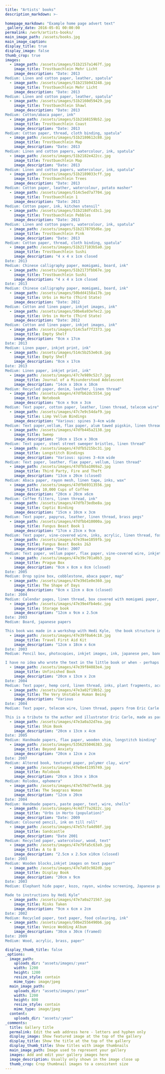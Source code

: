 ```yaml
---
title: "Artists' books"
description_markdown: >-
  
homepage_markdown: "Example home page advert text"
_gallery_date: 2016-05-01 00:00:00
permalink: /work/artists-books/
main_image_path: /assets/books.jpg
main_image_caption:
display_title: true
display_image: false
thumb_crop: true
images:
  - image_path: /assets/images/51b2157a1467f.jpg
    image_title: Trostbuechlein Mehr Licht
    image_description: "Date: 2013
Medium: Linen and cotton paper, leather, spatula" 
  - image_path: /assets/images/51b215b943248.jpg
    image_title: Trostbuechlein Mehr Licht
    image_description: "Date: 2013
Medium: Linen and cotton paper, leather, spatula" 
  - image_path: /assets/images/51b2160d59429.jpg
    image_title: Trostbuechlein Shawl
    image_description: "Date: 2013
Medium: Cotton/abaca paper, ink" 
  - image_path: /assets/images/51b2168159b52.jpg
    image_title: Trostbuechlein Coast
    image_description: "Date: 2013
Medium: Cotton paper, thread, cloth binding, spatula" 
  - image_path: /assets/images/51b2180612c88.jpg
    image_title: Trostbuechlein Map
    image_description: "Date: 2013
Medium: Linen and cotton papers, watercolour, ink, spatula" 
  - image_path: /assets/images/51b2182e422cc.jpg
    image_title: Trostbuechlein Map
    image_description: "Date: 2013
Medium: Linen and cotton papers, watercolour, ink, spatula" 
  - image_path: /assets/images/51b2189033cff.jpg
    image_title: Trostbuechlein Trees
    image_description: "Date: 2013
Medium: Cotton paper, leather, watercolour, potato masher" 
  - image_path: /assets/images/514c5ed7a7704.jpg
    image_title: Trostbuechlein 1
    image_description: "Date: 2013
Medium: Cotton paper, ink, kitchen utensil" 
  - image_path: /assets/images/51b218dfcd3c1.jpg
    image_title: Trostbuechlein Pebbles
    image_description: "Date: 2013
Medium: Linen and cotton papers, watercolour, ink, spatula" 
  - image_path: /assets/images/51b2178795d6e.jpg
    image_title: Trostbuechlein Pink
    image_description: "Date: 2013
Medium: Cotton paper, thread, cloth binding, spatula" 
  - image_path: /assets/images/51b217103b5a0.jpg
    image_title: Trostbuechlein Sushi
    image_description: "4 x 4 x 1cm closed
Date: 2013
Medium: Chinese calligraphy paper, momigami, board, ink"
  - image_path: /assets/images/51b2173fbb67e.jpg
    image_title: Trostbuechlein Sushi
    image_description: "4 x 4 x 1cm closed
Date: 2013
Medium: Chinese calligraphy paper, momigami, board, ink" 
  - image_path: /assets/images/50bdd4158a17b.jpg
    image_title: Urbs in Horto (Third State)
    image_description: "Date: 2012
Medium: Cotton and linen paper, inkjet images, ink" 
  - image_path: /assets/images/50be6a93efec2.jpg
    image_title: Urbs in Horto (Third State)
    image_description: "Date: 2012
Medium: Cotton and linen paper, inkjet images, ink" 
  - image_path: /assets/images/514c5af7f2373.jpg
    image_title: Empty Shelf
    image_description: "8cm x 17cm
Date: 2013
Medium: Linen paper, inkjet print, ink" 
  - image_path: /assets/images/514c5b253e0c8.jpg
    image_title: Empty Shelf
    image_description: "8cm x 17cm
Date: 2013
Medium: Linen paper, inkjet print, ink"
  - image_path: /assets/images/47c7e989c52c7.jpg
    image_title: Journal of a Misunderstood Adolescent
    image_description: "14cm x 10cm x 10cm
Medium: Recycled paper, denim, leather, linen thread" 
  - image_path: /assets/images/47dfb62dc5554.jpg
    image_title: Notebook
    image_description: "6cm x 9cm x 3cm
Medium: Text paper, cotton paper, leather, linen thread, telecom wire" 
  - image_path: /assets/images/47c7e9c54daf9.jpg
    image_title: Limp Vellum Bindings
    image_description: "Various: spines 3-4cm wide
Medium: Text paper,vellum, flax paper, alum tawed pigskin, linen thread" 
  - image_path: /assets/images/47dfb445a2138.jpg
    image_title: Sweep
    image_description: "10cm x 15cm x 30cm
Medium: Text paper, steel street sweeper bristles, linen thread" 
  - image_path: /assets/images/47dfb5215bc31.jpg
    image_title: Longstitch Bindings
    image_description: "Various: spines 3-4cm wide
Medium: Text paper, leather, flax paper, vellum, linen thread"
  - image_path: /assets/images/47dfb5a1069a2.jpg
    image_title: Third Party, Fire and Theft
    image_description: "13cm x 20cm (closed)
Medium: Abaca paper, rayon mesh, linen tape, inks, wax" 
  - image_path: /assets/images/47dfb69313556.jpg
    image_title: 10,000 Cups of Coffee
    image_description: "20cm x 20cm x6cm
Medium: Coffee filters, linen thread, ink" 
  - image_path: /assets/images/47dfb73edbe8a.jpg
    image_title: Coptic Binding
    image_description: "15cm x 10cm x 3cm
Medium: Text paper, papyrus, leather, linen thread, brass pegs" 
  - image_path: /assets/images/47dfbb410000a.jpg
    image_title: Fungus Beast Book 1
    image_description: "17cm x 23cm x 9cm
Medium: Text paper, vine-covered wire, inks, acrylic, linen thread, fossils" 
  - image_path: /assets/images/47e39ae1059fb.jpg
    image_title: Fungus Beast Books 2&3
    image_description: "Date: 2007
Medium: Text paper, vellum paper, flax paper, vine-covered wire, inkjet images, inks"
  - image_path: /assets/images/47e39c701a0b3.jpg
    image_title: Prague Box
    image_description: "8cm x 8cm x 8cm (closed)
Date: 2005
Medium: Drop spine box, cobblestone, abaca paper, map" 
  - image_path: /assets/images/47e39d1e0e360.jpg
    image_title: The Shape of Days
    image_description: "8cm x 12cm x 8cm (closed)
Date: 2004
Medium: Calendar pages, linen thread, box covered with momigami paper, bone clasps" 
  - image_path: /assets/images/47e39e4fb4e6c.jpg
    image_title: Storage book
    image_description: "12cm x 9cm x 2.5cm
Date: 2003
Medium: Board, japanese papers

This book was made in a workshop with Hedi Kyle,  the book structure innovator to beat them all." 
  - image_path: /assets/images/47e39f0a64c18.jpg
    image_title: Travel First Aid Kit
    image_description: "12cm x 18cm x 6cm
Date: 2003
Medium: Pencil box, photocopies, inkjet images, ink, japanese pen, band-aids

I have no idea who wrote the text in the little book or when - perhaps one of my children" 
  - image_path: /assets/images/47e39f84083e4.jpg
    image_title: Unfinished Book
    image_description: "20cm x 13cm x 2cm
Date: 2004
Medium: Text paper, hemp cord, linen thread, inks, plant fragments, acrylic medium"
  - image_path: /assets/images/47e3a02f19b52.jpg
    image_title: The Very Unstable Human Being
    image_description: "Various
Date: 2004
Medium: Text paper, telecom wire, linen thread, papers from Eric Carle collage kit, dictionary

This is a tribute to the author and illustrator Eric Carle, made as part of a research project on 20th century book arts." 
  - image_path: /assets/images/47e3a0a32d7ea.jpg
    image_title: Shim Book
    image_description: "20cm x 13cm x 4cm
Date: 2005
Medium: Handmade papers, flax paper, wooden shim, longstitch binding" 
  - image_path: /assets/images/5356255046383.jpg
    image_title: Beyond Anxiety
    image_description: "20cm x 12cm x 2cm
Date: 2007
Medium: Altered book, textured paper, polymer clay, wire" 
  - image_path: /assets/images/47e8e41195749.jpg
    image_title: Rolobook
    image_description: "20cm x 10cm x 10cm
Medium: Rolodex, ephemera" 
  - image_path: /assets/images/47e570d77ee58.jpg
    image_title: The Seagrass Woman
    image_description: "12cm x 20cm
Date: 2004
Medium: Handmade papers, paste paper, text, wire, shells"
  - image_path: /assets/images/4c4d777a2822c.jpg
    image_title: "Urbs in Horto (population)"
    image_description: "Date: 2009
Medium: Coloured pencil, ink on till roll" 
  - image_path: /assets/images/47e57cfa4d98f.jpg
    image_title: Sandcastle
    image_description: "Date 2001
Medium: Recycled paper, watercolour, wood, text" 
  - image_path: /assets/images/47e79fa5c63a9.jpg
    image_title: A to B
    image_description: "2.5cm x 2.5cm x10cm (closed)
Date: 2003
Medium: Wooden blocks,inkjet images on text paper" 
  - image_path: /assets/images/47e7a03c982d0.jpg
    image_title: Display Book
    image_description: "20cm x 9cm
Date: 2003
Medium: Elephant hide paper, kozo, rayon, window screening, Japanese paper

Made to instructions by Hedi Kyle" 
  - image_path: /assets/images/47e7a0a271567.jpg
    image_title: Risks Taken
    image_description: "9cm x 6cm x 2cm
Date: 2002
Medium: Recycled paper, text paper, food colouring, ink"
  - image_path: /assets/images/50be2556490b6.jpg
    image_title: Venice Wedding Album
    image_description: "30cm x 30cm (framed)
Date: 2009
Medium: Wood, acrylic, brass, paper" 

display_thumb_title: false
_options:
  image_path:
    uploads_dir: "assets/images/:year"
    width: 1200
    height: 1200
    resize_style: contain
    mime_type: image/jpeg
  main_image_path:
    uploads_dir: "assets/images/:year"
    width: 1200
    height: 800
    resize_style: contain
    mime_type: image/jpeg
  content:
    uploads_dir: "assets/:year"
_comments:
  title: Gallery title
  permalink: Edit the web address here - letters and hyphen only
  display_image: Show featured image at the top of the gallery
  display_title: Show the title at the top of the gallery
  display_thumb_title: Show titles with image thumbnails 
  main_image_path: Image used to represent your gallery
  images: Add and edit your gallery images here
  image_description: Usually only shown in the image close up
  thumb_crop: Crop thumbnail images to a consistent size
---
```

